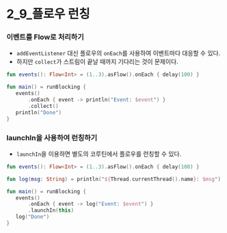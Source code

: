 # 2_9_플로우 런칭

### 이벤트를 Flow로 처리하기
- `addEventListener` 대신 플로우의 `onEach`를 사용하여 이벤트마다 대응할 수 있다.
- 하지만 `collect`가 스트림이 끝날 때까지 기다리는 것이 문제이다.

```kotlin
fun events(): Flow<Int> = (1..3).asFlow().onEach { delay(100) }

fun main() = runBlocking {
   events()
       .onEach { event -> println("Event: $event") }
       .collect() 
   println("Done")
}
```

### launchIn을 사용하여 런칭하기
- `launchIn`을 이용하면 별도의 코루틴에서 플로우를 런칭할 수 있다.

```kotlin
fun events(): Flow<Int> = (1..3).asFlow().onEach { delay(100) }

fun log(msg: String) = println("${Thread.currentThread().name}: $msg")

fun main() = runBlocking {
   events()
       .onEach { event -> log("Event: $event") }
       .launchIn(this) 
   log("Done")
}
```